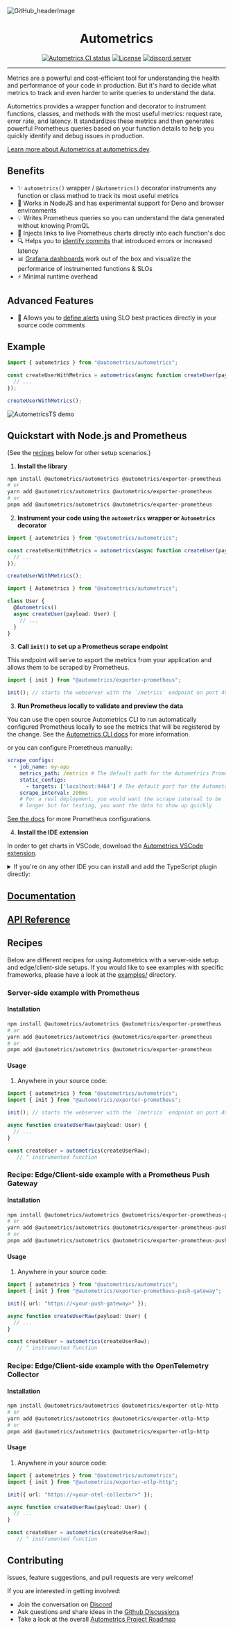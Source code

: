 ![GitHub_headerImage](https://user-images.githubusercontent.com/3262610/221191767-73b8a8d9-9f8b-440e-8ab6-75cb3c82f2bc.png)

<div align="center">
<h1>Autometrics</h1>
<a href="https://github.com/autometrics-dev/autometrics-ts/actions?query=branch%3Amain"><img src="https://github.com/autometrics-dev/autometrics-ts/actions/workflows/ci.yml/badge.svg?event=push&branch=main" alt="Autometrics CI status" /></a>
<a href="https://opensource.org/licenses/MIT" rel="nofollow"><img src="https://img.shields.io/npm/l/@autometrics/autometrics" alt="License"></a>
<a href="https://discord.gg/MJr7pYzZQ4" rel="nofollow"><img src="https://img.shields.io/discord/950489382626951178?label=Discord&logo=discord&logoColor=white" alt="discord server"></a>
</div>

<hr />

Metrics are a powerful and cost-efficient tool for understanding the health and performance of your code in production. But it's hard to decide what metrics to track and even harder to write queries to understand the data.

Autometrics provides a wrapper function and decorator to instrument functions, classes, and methods with the most useful metrics: request rate, error rate, and latency. It standardizes these metrics and then generates powerful Prometheus queries based on your function details to help you quickly identify and debug issues in production.

[Learn more about Autometrics at autometrics.dev](https://autometrics.dev/).

## Benefits

- ✨ `autometrics()` wrapper / `@Autometrics()` decorator instruments any function or class method to track its most useful metrics
- 🌳 Works in NodeJS and has experimental support for Deno and browser environments
- 💡 Writes Prometheus queries so you can understand the data generated without knowing PromQL
- 🔗 Injects links to live Prometheus charts directly into each function's doc
- 🔍 Helps you to [identify commits](https://docs.autometrics.dev/typescript/adding-version-information) that introduced errors or increased latency
- 📊 [Grafana dashboards](https://github.com/autometrics-dev/autometrics-shared#dashboards) work out of the box and visualize the performance of instrumented functions & SLOs
- ⚡ Minimal runtime overhead

## Advanced Features
- 🚨 Allows you to [define alerts](https://docs.autometrics.dev/typescript/adding-alerts-and-slos) using SLO best practices directly in your source code comments

## Example

```ts
import { autometrics } from "@autometrics/autometrics";

const createUserWithMetrics = autometrics(async function createUser(payload: User) {
  // ...
});

createUserWithMetrics();
```

![AutometricsTS demo](./assets/autometrics-ts-demo.gif)

## Quickstart with Node.js and Prometheus

(See the [recipes](#recipes) below for other setup scenarios.)

1. **Install the library**

```sh
npm install @autometrics/autometrics @autometrics/exporter-prometheus
# or
yarn add @autometrics/autometrics @autometrics/exporter-prometheus
# or
pnpm add @autometrics/autometrics @autometrics/exporter-prometheus
```

2. **Instrument your code using the `autometrics` wrapper or `Autometrics` decorator**

```ts
import { autometrics } from "@autometrics/autometrics";

const createUserWithMetrics = autometrics(async function createUser(payload: User) {
  // ...
});

createUserWithMetrics();
```

```ts
import { Autometrics } from "@autometrics/autometrics";

class User {
  @Autometrics()
  async createUser(payload: User) {
    // ...
  }
}
```

3. **Call `init()` to set up a Prometheus scrape endpoint**

This endpoint will serve to export the metrics from your application and allows
them to be scraped by Prometheus.

```ts
import { init } from "@autometrics/exporter-prometheus";

init(); // starts the webserver with the `/metrics` endpoint on port 4964
```

3. **Run Prometheus locally to validate and preview the data**

You can use the open source Autometrics CLI to run automatically configured Prometheus locally to see the metrics that will be registered by the change. See the [Autometrics CLI docs](https://docs.autometrics.dev/local-development#getting-started-with-am) for more information.

or you can configure Prometheus manually:

```yaml
scrape_configs:
  - job_name: my-app
    metrics_path: /metrics # The default path for the Autometrics Prometheus exporter
    static_configs:
      - targets: ['localhost:9464'] # The default port for the Autometrics Prometheus exporter
    scrape_interval: 200ms
    # For a real deployment, you would want the scrape interval to be
    # longer but for testing, you want the data to show up quickly
```

[See the docs](https://docs.autometrics.dev/configuring-prometheus/local) for more Prometheus configurations.

4. **Install the IDE extension**

In order to get charts in VSCode, download the [Autometrics VSCode extension](https://marketplace.visualstudio.com/items?itemName=Fiberplane.autometrics).

<details>
    <summary>
    If you're on any other IDE you can install and add the TypeScript plugin
    directly:
    </summary>

```bash
npm install --save-dev @autometrics/typescript-plugin
```

Add the language service plugin to the `tsconfig.json` file:

```json
{
  "compilerOptions": {
    "plugins": [
      {
        "name": "@autometrics/typescript-plugin",
        "prometheusUrl": ""
      }
    ]
  }
}
```

</details>

## [Documentation](https://docs.autometrics.dev/typescript/quickstart)

## [API Reference](./packages/lib/reference/README.md)

## Recipes

Below are different recipes for using Autometrics with a server-side setup and
edge/client-side setups. If you would like to see examples with specific
frameworks, please have a look at the [examples/](examples/) directory.

### Server-side example with Prometheus

#### Installation

```sh
npm install @autometrics/autometrics @autometrics/exporter-prometheus
# or
yarn add @autometrics/autometrics @autometrics/exporter-prometheus
# or
pnpm add @autometrics/autometrics @autometrics/exporter-prometheus
```

#### Usage

1. Anywhere in your source code:

```ts
import { autometrics } from "@autometrics/autometrics";
import { init } from "@autometrics/exporter-prometheus";

init(); // starts the webserver with the `/metrics` endpoint on port 4964

async function createUserRaw(payload: User) {
  // ...
}

const createUser = autometrics(createUserRaw);
   // ^ instrumented function
```

### Recipe: Edge/Client-side example with a Prometheus Push Gateway

#### Installation

```sh
npm install @autometrics/autometrics @autometrics/exporter-prometheus-push-gateway
# or
yarn add @autometrics/autometrics @autometrics/exporter-prometheus-push-gateway
# or
pnpm add @autometrics/autometrics @autometrics/exporter-prometheus-push-gateway
```

#### Usage

1. Anywhere in your source code:

```ts
import { autometrics } from "@autometrics/autometrics";
import { init } from "@autometrics/exporter-prometheus-push-gateway";

init({ url: "https://<your-push-gateway>" });

async function createUserRaw(payload: User) {
  // ...
}

const createUser = autometrics(createUserRaw);
   // ^ instrumented function
```

### Recipe: Edge/Client-side example with the OpenTelemetry Collector

#### Installation

```sh
npm install @autometrics/autometrics @autometrics/exporter-otlp-http
# or
yarn add @autometrics/autometrics @autometrics/exporter-otlp-http
# or
pnpm add @autometrics/autometrics @autometrics/exporter-otlp-http
```

#### Usage

1. Anywhere in your source code:

```ts
import { autometrics } from "@autometrics/autometrics";
import { init } from "@autometrics/exporter-otlp-http";

init({ url: "https://<your-otel-collector>" });

async function createUserRaw(payload: User) {
  // ...
}

const createUser = autometrics(createUserRaw);
   // ^ instrumented function
```

## Contributing

Issues, feature suggestions, and pull requests are very welcome!

If you are interested in getting involved:
- Join the conversation on [Discord](https://discord.gg/9eqGEs56UB)
- Ask questions and share ideas in the [Github Discussions](https://github.com/orgs/autometrics-dev/discussions)
- Take a look at the overall [Autometrics Project Roadmap](https://github.com/orgs/autometrics-dev/projects/1)
